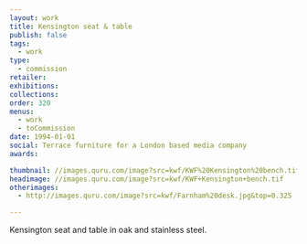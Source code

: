 ```yaml
---
layout: work
title: Kensington seat & table
publish: false
tags:
  - work
type:
  - commission
retailer:
exhibitions:
collections:
order: 320
menus:
  - work
  - toCommission
date: 1994-01-01
social: Terrace furniture for a London based media company
awards:

thumbnail: //images.quru.com/image?src=kwf/KWF%20Kensington%20bench.tif&left=0.00913&fill=auto&width=170&height=170
headimage: //images.quru.com/image?src=kwf/KWF+Kensington+bench.tif
otherimages:
  - http://images.quru.com/image?src=kwf/Farnham%20desk.jpg&top=0.325

---
```

Kensington seat and table in oak and stainless steel.
